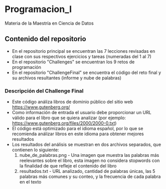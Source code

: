 # Programacion_I
Materia de la Maestría en Ciencia de Datos

## Contenido del repositorio
* En el repositorio principal se encuentran las 7 lecciones revisadas en clase con sus respectivos ejercicios y tareas (numeradas del 1 al 7)
* En el repositorio "Challenges" se encuentran los 9 retos de programación
* En el repositorio "ChallengeFinal" se encuentra el código del reto final y su archivos resultantes (informe y nube de palabras)

### Descripción del Challenge Final
* Este código análiza libros de dominio público del sitio web https://www.gutenberg.org/
* Como información de entrada el usuario debe proporcionar un URL válido para el libro que se quiera analizar (por ejemplo: https://www.gutenberg.org/files/2000/2000-0.txt)
* El código está optimizado para el idioma español, por lo que se recomienda análizar libros en este idioma para obtener mejores resultados
* Los resultados del análisis se muestran en dos archivos separados, que contienen lo siguiente:
    1. nube_de_palabras.png - Una imagen que muestra las palabras más reelevantes sobre el libro, esta imagen no considera stopwords con la finalidad de que refleje el contenido del libro
    2. resultados.txt - URL analizado, cantidad de palabras únicas, las 5 palabras más comunes y su conteo, y la frecuencia de cada palabra en el texto